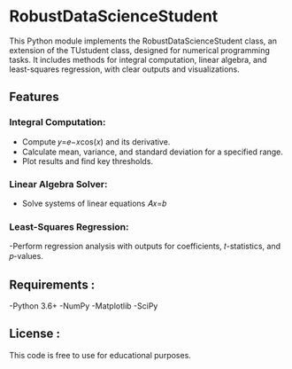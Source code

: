 # RobustDataScienceStudent

This Python module implements the RobustDataScienceStudent class, an extension of the TUstudent class, designed for numerical programming tasks. It includes methods for integral computation, linear algebra, and least-squares regression, with clear outputs and visualizations.

## Features

### Integral Computation:
- Compute 𝑦=𝑒−𝑥cos⁡(𝑥) and its derivative.
- Calculate mean, variance, and standard deviation for a specified range.
- Plot results and find key thresholds.

### Linear Algebra Solver:
- Solve systems of linear equations 𝐴𝑥=𝑏

### Least-Squares Regression:
-Perform regression analysis with outputs for coefficients, 𝑡-statistics, and 𝑝-values.

## Requirements :
-Python 3.6+
-NumPy
-Matplotlib
-SciPy

## License :
This code is free to use for educational purposes.